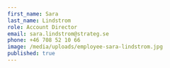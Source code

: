 ```yaml
---
first_name: Sara
last_name: Lindstrom
role: Account Director
email: sara.lindstrom@strateg.se
phone: +46 708 52 10 66
image: /media/uploads/employee-sara-lindstrom.jpg
published: true
---
```

